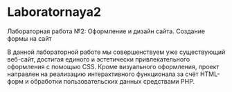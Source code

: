 # Laboratornaya2
Лабораторная работа №2: Оформление и дизайн сайта. Создание формы на сайт

В данной лабораторной работе мы совершенствуем уже существующий веб-сайт, достигая единого и эстетически привлекательного оформления с помощью CSS. Кроме визуального оформления, проект направлен на реализацию интерактивного функционала за счёт HTML-форм и обработки пользовательских данных средствами PHP.
